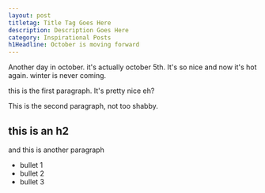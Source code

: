 ```yaml
---
layout: post
titletag: Title Tag Goes Here 
description: Description Goes Here
category: Inspirational Posts
h1Headline: October is moving forward
---
```


Another day in october. it's actually october 5th. It's so nice and now it's hot again. winter is never coming.

this is the first paragraph. It's pretty nice eh?

This is the second paragraph, not too shabby.

## this is an h2

and this is another paragraph

- bullet 1
- bullet 2
- bullet 3
